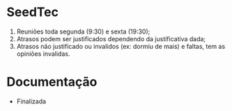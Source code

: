 # SeedTec

1. Reuniões toda segunda (9:30) e sexta (19:30);
2. Atrasos podem ser justificados dependendo da justificativa dada;
3. Atrasos não justificado ou invalidos (ex: dormiu de mais) e faltas, tem as opiniões invalidas.

# Documentação

- Finalizada

